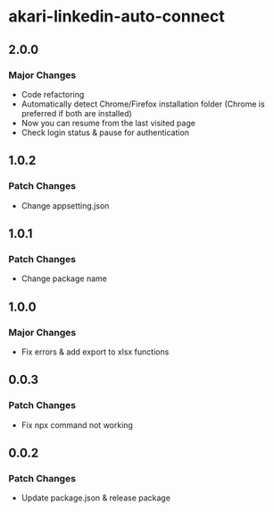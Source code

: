# akari-linkedin-auto-connect

## 2.0.0

### Major Changes

-   Code refactoring
-   Automatically detect Chrome/Firefox installation folder (Chrome is preferred if both are installed)
-   Now you can resume from the last visited page
-   Check login status & pause for authentication

## 1.0.2

### Patch Changes

-   Change appsetting.json

## 1.0.1

### Patch Changes

-   Change package name

## 1.0.0

### Major Changes

-   Fix errors & add export to xlsx functions

## 0.0.3

### Patch Changes

-   Fix npx command not working

## 0.0.2

### Patch Changes

-   Update package.json & release package
